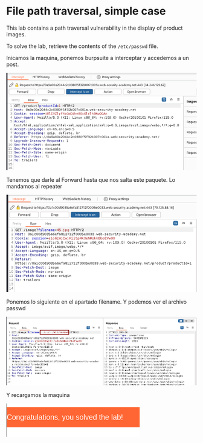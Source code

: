 # File path traversal, simple case

This lab contains a path traversal vulnerability in the display of product images.

To solve the lab, retrieve the contents of the `/etc/passwd` file.

Inicamos la maquina, ponemos burpsuite a interceptar y accedemos a un post.

![image.png](image.png)

Tenemos que darle al Forward hasta que nos salta este paquete. Lo mandamos al repeater

![image.png](image%201.png)

Ponemos lo siguiente en el apartado filename. Y podemos ver el archivo passwd

![image.png](image%202.png)

Y recargamos la maquina

![image.png](image%203.png)